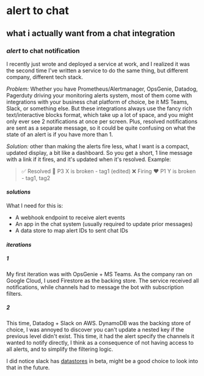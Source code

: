 # alert to chat

## what i actually want from a chat integration

### _alert_ to chat notification

I recently just wrote and deployed a service at work,
and I realized it was the second time I've written a service to do the same thing,
but different company, different tech stack.

_Problem:_ Whether you have Prometheus/Alertmanager, OpsGenie, Datadog, Pagerduty
driving your monitoring alerts system,
most of them come with integrations with your business chat platform of choice,
be it MS Teams, Slack, or something else.
But these integrations always use the fancy rich text/interactive blocks format,
which take up a lot of space, and you might only ever see 2 notifications at once per screen.
Plus, resolved notifications are sent as a separate message,
so it could be quite confusing on what the state of an alert is if you have more than 1.

_Solution:_ other than making the alerts fire less,
what I want is a compact, updated display,
a bit like a dashboard.
So you get a short, 1 line message with a link if it fires,
and it's updated when it's resolved.
Example:

> ✅ Resolved 💛 P3 X is broken - tag1 (edited)
> ❌ Firing ❤️ P1 Y is broken - tag1, tag2

#### _solutions_

What I need for this is:

- A webhook endpoint to receive alert events
- An app in the chat system (usually required to update prior messages)
- A data store to map alert IDs to sent chat IDs

#### _iterations_

##### _1_

My first iteration was with OpsGenie + MS Teams.
As the company ran on Google Cloud,
I used Firestore as the backing store.
The service received all notifications,
while channels had to message the bot with subscription filters.

##### _2_

This time, Datadog + Slack on AWS.
DynamoDB was the backing store of choice,
I was annoyed to discover you can't update a nested key if the previous level didn't exist.
This time, it had the alert specify the channels it wanted to notify directly,
I think as a consequence of not having access to all alerts,
and to simplify the filtering logic.

I did notice slack has [datastores] in beta,
might be a good choice to look into that in the future.

[datastores]: https://api.slack.com/future/datastores
